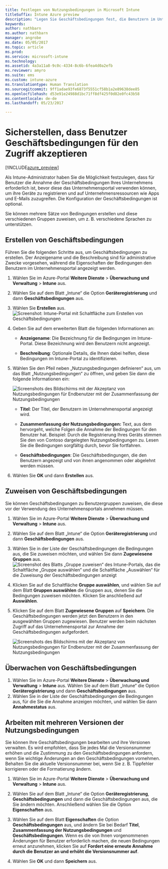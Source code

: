```yaml
---
title: Festlegen von Nutzungsbedingungen in Microsoft Intune
titleSuffix: Intune Azure preview
description: "Legen Sie Geschäftsbedingungen fest, die Benutzern im Unternehmensportal für Intune angezeigt werden. "
keywords: 
author: nathbarn
ms.author: nathbarn
manager: angrobe
ms.date: 05/05/2017
ms.topic: article
ms.prod: 
ms.service: microsoft-intune
ms.technology: 
ms.assetid: 4a3a11a8-9c0c-4334-8c6b-6fea4d0a2efb
ms.reviewer: amyro
ms.suite: ems
ms.custom: intune-azure
ms.translationtype: Human Translation
ms.sourcegitcommit: 9ff1adae93fe6873f5551cf58b1a2e89638dee85
ms.openlocfilehash: d53e91e24988d1bc71ff8df425f0d82e0fc43b58
ms.contentlocale: de-de
ms.lasthandoff: 05/23/2017

---
```


# <a name="ensure-users-accept-company-terms-for-access"></a>Sicherstellen, dass Benutzer Geschäftsbedingungen für den Zugriff akzeptieren

[!INCLUDE[azure_preview](./includes/azure_preview.md)]

Als Intune-Administrator haben Sie die Möglichkeit festzulegen, dass für Benutzer die Annahme der Geschäftsbedingungen Ihres Unternehmens erforderlich ist, bevor diese das Unternehmensportal verwenden können, um ihre Geräte zu registrieren und auf Unternehmensressourcen wie Apps und E-Mails zuzugreifen. Die Konfiguration der Geschäftsbedingungen ist optional.

Sie können mehrere Sätze von Bedingungen erstellen und diese verschiedenen Gruppen zuweisen, um z. B. verschiedene Sprachen zu unterstützen.

## <a name="create-terms-and-conditions"></a>Erstellen von Geschäftsbedingungen
Führen Sie die folgenden Schritte aus, um Geschäftsbedingungen zu erstellen. Der Anzeigename und die Beschreibung sind für administrative Zwecke vorgesehen, während die Eigenschaften der Bedingungen den Benutzern im Unternehmensportal angezeigt werden.

1. Wählen Sie im Azure-Portal **Weitere Dienste** > **Überwachung und Verwaltung** > **Intune** aus.

2. Wählen Sie auf dem Blatt „Intune“ die Option **Geräteregistrierung** und dann **Geschäftsbedingungen** aus.

3. Wählen Sie **Erstellen** aus.
![Screenshot: Intune-Portal mit Schaltfläche zum Erstellen von Geschäftsbedingungen](media/terms-create-terms.png)

4. Geben Sie auf dem erweiterten Blatt die folgenden Informationen an:

   - **Anzeigename**: Die Bezeichnung für die Bedingungen im Intune-Portal. Diese Bezeichnung wird den Benutzern nicht angezeigt.

   - **Beschreibung**: Optionale Details, die Ihnen dabei helfen, diese Bedingungen im Intune-Portal zu identifizieren.

5. Wählen Sie den Pfeil neben „Nutzungsbedingungen definieren“ aus, um das Blatt „Nutzungsbedingungen“ zu öffnen, und geben Sie dann die folgende Informationen ein:

   ![Screenshots des Bildschirms mit der Akzeptanz von Nutzungsbedingungen für Endbenutzer mit der Zusammenfassung der Nutzungsbedingungen](./media/terms-summary-create.png)

   - **Titel**: Der Titel, der Benutzern im Unternehmensportal angezeigt wird.

   - **Zusammenfassung der Nutzungsbedingungen:** Text, aus dem hervorgeht, welche Folgen die Annahme der Bedingungen für den Benutzer hat. Beispiel: Durch die Registrierung Ihres Geräts stimmen Sie den von Contoso dargelegten Nutzungsbedingungen zu. Lesen Sie die Bedingungen sorgfältig durch, bevor Sie fortfahren.

   - **Geschäftsbedingungen**: Die Geschäftsbedingungen, die den Benutzern angezeigt und von ihnen angenommen oder abgelehnt werden müssen.

6. Wählen Sie **OK** und dann **Erstellen** aus.

## <a name="assign-terms-and-conditions"></a>Zuweisen von Geschäftsbedingungen

Sie können Geschäftsbedingungen zu Benutzergruppen zuweisen, die diese vor der Verwendung des Unternehmensportals annehmen müssen.

1. Wählen Sie im Azure-Portal **Weitere Dienste** > **Überwachung und Verwaltung** > **Intune** aus.

2. Wählen Sie auf dem Blatt „Intune“ die Option **Geräteregistrierung** und dann **Geschäftsbedingungen** aus.

3. Wählen Sie in der Liste der Geschäftsbedingungen die Bedingungen aus, die Sie zuweisen möchten, und wählen Sie dann **Zugewiesene Gruppen** aus.
![Screenshot des Blatts „Gruppe zuweisen“ des Intune-Portals, das die Schaltfläche „Gruppe auswählen“ und die Schaltfläche „Auswählen“ für die Zuweisung der Geschäftsbedingungen anzeigt](media/terms-assign-groups.png)

4. Klicken Sie auf die Schaltfläche **Gruppe auswählen**, und wählen Sie auf dem Blatt **Gruppen auswählen** die Gruppen aus, denen Sie die Bedingungen zuweisen möchten. Klicken Sie anschließend auf **Auswählen**.

5. Klicken Sie auf dem Blatt **Zugewiesene Gruppen** auf **Speichern**.  Die Geschäftsbedingungen werden jetzt den Benutzern in den ausgewählten Gruppen zugewiesen. Benutzer werden beim nächsten Zugriff auf das Unternehmensportal zur Annahme der Geschäftsbedingungen aufgefordert.

   ![Screenshots des Bildschirms mit der Akzeptanz von Nutzungsbedingungen für Endbenutzer mit der Zusammenfassung der Nutzungsbedingungen](./media/terms-summary-accept.png)

## <a name="monitor-a-terms-and-conditions"></a>Überwachen von Geschäftsbedingungen

1. Wählen Sie im Azure-Portal **Weitere Dienste** > **Überwachung und Verwaltung** > **Intune** aus. Wählen Sie auf dem Blatt „Intune“ die Option **Geräteregistrierung** und dann **Geschäftsbedingungen** aus.
2. Wählen Sie in der Liste der Geschäftsbedingungen die Bedingungen aus, für die Sie die Annahme anzeigen möchten, und wählen Sie dann **Annahmestatus** aus.

## <a name="work-with-multiple-versions-of-terms-and-conditions"></a>Arbeiten mit mehreren Versionen der Nutzungsbedingungen
Sie können Ihre Geschäftsbedingungen bearbeiten und ihre Versionen verwalten. Es wird empfohlen, dass Sie jedes Mal die Versionsnummer erhöhen und die Zustimmung zu den Geschäftsbedingungen anfordern, wenn Sie wichtige Änderungen an den Geschäftsbedingungen vornehmen. Behalten Sie die aktuelle Versionsnummer bei, wenn Sie z. B. Tippfehler korrigieren oder die Formatierung ändern.

1. Wählen Sie im Azure-Portal **Weitere Dienste** > **Überwachung und Verwaltung** > **Intune** aus.

2. Wählen Sie auf dem Blatt „Intune“ die Option **Geräteregistrierung**, **Geschäftsbedingungen** und dann die Geschäftsbedingungen aus, die Sie ändern möchten. Anschließend wählen Sie die Option **Eigenschaften** aus.

4. Wählen Sie auf dem Blatt **Eigenschaften** die Option **Geschäftsbedingungen** aus, und ändern Sie bei Bedarf **Titel**, **Zusammenfassung der Nutzungsbedingungen** und **Geschäftsbedingungen**. Wenn es die von Ihnen vorgenommenen Änderungen für Benutzer erforderlich machen, die neuen Bedingungen erneut anzunehmen, klicken Sie auf **Fordert eine erneute Annahme durch die Benutzer an und erhöht die Versionsnummer auf**.

4.  Wählen Sie **OK** und dann **Speichern** aus.

